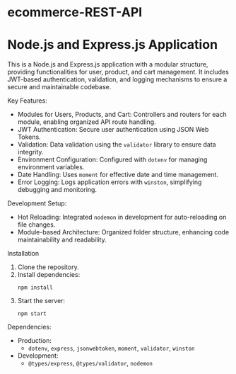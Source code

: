 # ecommerce-REST-API
# Node.js and Express.js Application

This is a Node.js and Express.js application with a modular structure, providing functionalities for user, product, and cart management. It includes JWT-based authentication, validation, and logging mechanisms to ensure a secure and maintainable codebase.

 Key Features:
- Modules for Users, Products, and Cart: Controllers and routers for each module, enabling organized API route handling.
- JWT Authentication: Secure user authentication using JSON Web Tokens.
- Validation: Data validation using the `validator` library to ensure data integrity.
- Environment Configuration: Configured with `dotenv` for managing environment variables.
- Date Handling: Uses `moment` for effective date and time management.
- Error Logging: Logs application errors with `winston`, simplifying debugging and monitoring.

 Development Setup:
- Hot Reloading: Integrated `nodemon` in development for auto-reloading on file changes.
- Module-based Architecture: Organized folder structure, enhancing code maintainability and readability.

 Installation
1. Clone the repository.
2. Install dependencies:
   ```
   npm install
   ```
4. Start the server:
   ```
   npm start
   ```

 Dependencies:
- Production:
  - `dotenv`, `express`, `jsonwebtoken`, `moment`, `validator`, `winston`
- Development:
  - `@types/express`, `@types/validator`, `nodemon`
